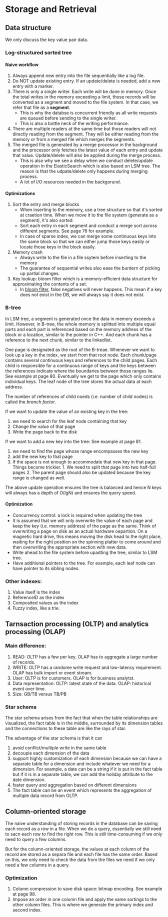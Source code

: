 # Storage and Retrieval

## Data structure
We only discuss the key value pair data.
### Log-structured sorted tree
#### Naive workflow
1. Always append new entry into the file sequentially like a log file.
2. Do NOT update existing entry. If an update/delete is needed, add a new entry with a marker.
3. There is only a single writer. Each write will be done in memory. Once the total writes in the memory exceeding a limit, those records will be converted as a segment and moved to the file system. In that case, we refer that file as a **segment**.
    * This is why the databse is concurrent friendly as all write requests are queued before sending to the single writer.
    * This is also a bottle neck of the writing performance. 
4. There are multiple readers at the same time but those readers will not directly reading from the segment. They will be either reading from the memory or from a merged file which merges the segments.
5. The merged file is generated by a merge processor in the background and the processor only fetches the latest value of each entry and update that value. Update/delete will also be applied during the merge process.
    * This is also why we see a delay when we conduct delete/update operation in the ElasticSearch which is also based on LSM tree. The reason is that the udpate/delete only happens during merging process.
    * A lot of I/O resources needed in the backgorund.
#### Optimizations
1. Sort the entry and merge blocks
    * When inserting to the memory, use a tree structure so that it's sorted at craetion time. When we move it to the file system (generate as a segment), it's also sorted.
    * Sort each entry in each segment and conduct a merge sort across different segments. See page 76 for example.
    * In case of sparse index, we can merge some continuous keys into the same block so that we can either jump those keys easily or locate those keys in the block easily.
2. Memory crash
    * Always write to the file in a file ssytem before inserting to the memory
    * The guarantee of sequential writes also ease the burdern of picking up partial changes.
3. Key lookup: bloom filter which is a memory-efficient data structure for approximating the contents of a set.
    * In [bloom filter](https://en.wikipedia.org/wiki/Bloom_filter), false negatives will never happens. This mean if a key does not exist in the DB, we will always say it does not exist.

### B-tree
In LSM tree, a segment is generated once the data in memory exceeds a limit. However, in B-tree, the whole memory is splitted into multiple equal parts and each part is referenced based on the memory address of the block or a location, similar to the pointer in C++. And each chunk has a reference to the next chunk, similar to the linkedlist.

One page is designated as the root of the B-treae. Whenever we want to look up a key in the index, we start from that root node. Each chunk/page contains several continuous keys and references to the child pages. Each child is responsible for a continuous range of keys and the keys between the references indicate where the boundaries between those ranges lie. See example at page 80. Eventually we get to the page which only contains individual keys. The leaf node of the tree stores the actual data at each address.

The number of references of child noeds (i.e. number of child nodes) is called the *branch factor*. 

If we want to update the value of an existing key in the tree:
  1. we need to search for the leaf node containing that key
  2. Change the value of that page
  3. Write the page back to the disk
    
If we want to add a new key into the tree: See example at page 81.
  1. we need to find the page whose range encompasses the new key
  2. add the new key to that page
  3. If the space is not enough to accommodate that new key in that page. Things become trickier. 
    1. We need to split that page into two half-full pages
    2. The parent page should also be updated because the key range is changed as well.

The above update operation ensures the tree is balanced and hence N keys will always has a depth of O(lgN) and ensures the query speed.

#### Optimization
* Concurrency control: a lock is required when updating the tree
* It is assumed that we will only overwrite the value of each page and keep the key (i.e. memory address) of the page as the same. Think of overwriting a page on disk as an actual hardware oepartion. On a magnetic hard drive, this means moving the disk head to the right place, waiting for the right position on the spinning platter to come around and then overwriting the appropriate section with new data.
* Write ahead to the file system before upadting the tree, similar to LSM tree.
* Have additional pointers to the tree. For example, each leaf node can have pointer to its sibling nodes.

### Other indexes:
1. Value itself is the index
2. ReferenceID as the index
3. Composited values as the index
4. Fuzzy index, like a trie.

## Tarnsaction processing (OLTP) and analytics processing (OLAP)
### Main difference:
1. READ: OLTP has a few per key. OLAP has to aggregate a large number of records.
2. WRITE: OLTP has a randome write request and low-latency requirement. OLAP has bulk import or event stream.
3. User: OLTP is for customers. OLAP is for business analytst.
4. Data representation: OLTP: latest state of the data. OLAP: historical event over time.
5. Size: GB/TB versus TB/PB

### Star schema
The star schema arises from the fact that when the table relationships are visualized, the fact table is in the middle, surrounded by its dimension tables and the connections to these table are like the rays of star.
 
The advantage of the star schema is that it can 
1. avoid conflict/multiple write in the same table
2. decouple each dimension of the data
3. support highly customization of each dimension because we can have a separate table for a dimension and include whatever we need for a dimension. For example, a date can be a string if it is put in the fact table but if it is in a separate table, we can add the holiday attribute to the date dimension.
4. faster query and aggregation based on different dimensions
5. The fact table can be an event which represents the aggregation of multiple data record from OLTP.
    
## Column-oriented storage
The naive understanding of storing records in the database can be saving each record as a row in a file. When we do a query, essentially we still need to sacn each row to find the right row. This is still time-consuming if we only need to query a few columns.

But for the column-oriented storage, the values at each column of the record are stored as a separa file and each file has the same order. Based on this, we only need to check the data from the files we need if we only need a few columns in a query.

### Optimization
1. Column compression to save disk space: bitmap encoding. See example at page 98.
2. Impose an order in one column file and apply the same sortings to the other column files. This is where we generate the primary index and second index.
